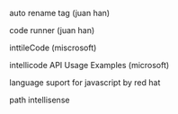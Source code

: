 auto rename tag (juan han)

code runner (juan han)

inttileCode (miscrosoft)

intellicode API Usage Examples (microsoft)

language suport for javascript by red hat

path intellisense